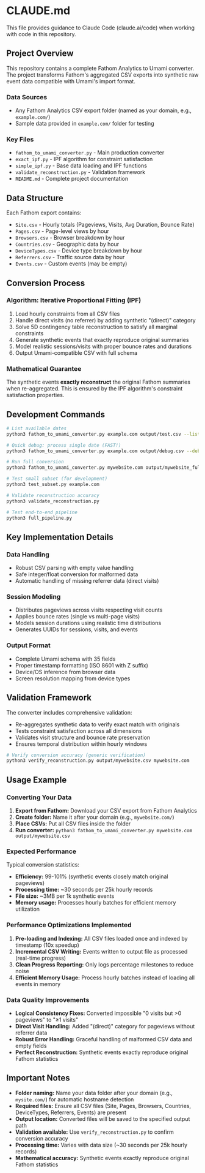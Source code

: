 # CLAUDE.md

This file provides guidance to Claude Code (claude.ai/code) when working with code in this repository.

## Project Overview

This repository contains a complete Fathom Analytics to Umami converter. The project transforms Fathom's aggregated CSV exports into synthetic raw event data compatible with Umami's import format.

### Data Sources
- Any Fathom Analytics CSV export folder (named as your domain, e.g., `example.com/`)
- Sample data provided in `example.com/` folder for testing

### Key Files
- `fathom_to_umami_converter.py` - Main production converter
- `exact_ipf.py` - IPF algorithm for constraint satisfaction  
- `simple_ipf.py` - Base data loading and IPF functions
- `validate_reconstruction.py` - Validation framework
- `README.md` - Complete project documentation

## Data Structure

Each Fathom export contains:
- `Site.csv` - Hourly totals (Pageviews, Visits, Avg Duration, Bounce Rate)
- `Pages.csv` - Page-level views by hour
- `Browsers.csv` - Browser breakdown by hour  
- `Countries.csv` - Geographic data by hour
- `DeviceTypes.csv` - Device type breakdown by hour
- `Referrers.csv` - Traffic source data by hour
- `Events.csv` - Custom events (may be empty)

## Conversion Process

### Algorithm: Iterative Proportional Fitting (IPF)
1. Load hourly constraints from all CSV files
2. Handle direct visits (no referrer) by adding synthetic "(direct)" category
3. Solve 5D contingency table reconstruction to satisfy all marginal constraints
4. Generate synthetic events that exactly reproduce original summaries
5. Model realistic sessions/visits with proper bounce rates and durations
6. Output Umami-compatible CSV with full schema

### Mathematical Guarantee
The synthetic events **exactly reconstruct** the original Fathom summaries when re-aggregated. This is ensured by the IPF algorithm's constraint satisfaction properties.

## Development Commands

```bash
# List available dates
python3 fathom_to_umami_converter.py example.com output/test.csv --list-dates

# Quick debug: process single date (FAST!)
python3 fathom_to_umami_converter.py example.com output/debug.csv --debug-date 2024-01-15 --verbose

# Run full conversion
python3 fathom_to_umami_converter.py mywebsite.com output/mywebsite_full.csv

# Test small subset (for development)
python3 test_subset.py example.com

# Validate reconstruction accuracy
python3 validate_reconstruction.py

# Test end-to-end pipeline
python3 full_pipeline.py
```

## Key Implementation Details

### Data Handling
- Robust CSV parsing with empty value handling
- Safe integer/float conversion for malformed data
- Automatic handling of missing referrer data (direct visits)

### Session Modeling  
- Distributes pageviews across visits respecting visit counts
- Applies bounce rates (single vs multi-page visits)
- Models session durations using realistic time distributions
- Generates UUIDs for sessions, visits, and events

### Output Format
- Complete Umami schema with 35 fields
- Proper timestamp formatting (ISO 8601 with Z suffix)
- Device/OS inference from browser data
- Screen resolution mapping from device types

## Validation Framework

The converter includes comprehensive validation:
- Re-aggregates synthetic data to verify exact match with originals
- Tests constraint satisfaction across all dimensions  
- Validates visit structure and bounce rate preservation
- Ensures temporal distribution within hourly windows

```bash
# Verify conversion accuracy (generic verification)
python3 verify_reconstruction.py output/mywebsite.csv mywebsite.com
```

## Usage Example

### Converting Your Data

1. **Export from Fathom:** Download your CSV export from Fathom Analytics
2. **Create folder:** Name it after your domain (e.g., `mywebsite.com/`)
3. **Place CSVs:** Put all CSV files inside the folder
4. **Run converter:** `python3 fathom_to_umami_converter.py mywebsite.com output/mywebsite.csv`

### Expected Performance

Typical conversion statistics:
- **Efficiency:** 99-101% (synthetic events closely match original pageviews)
- **Processing time:** ~30 seconds per 25k hourly records
- **File size:** ~3MB per 1k synthetic events
- **Memory usage:** Processes hourly batches for efficient memory utilization

### Performance Optimizations Implemented

1. **Pre-loading and Indexing:** All CSV files loaded once and indexed by timestamp (10x speedup)
2. **Incremental CSV Writing:** Events written to output file as processed (real-time progress)
3. **Clean Progress Reporting:** Only logs percentage milestones to reduce noise
4. **Efficient Memory Usage:** Process hourly batches instead of loading all events in memory

### Data Quality Improvements

- **Logical Consistency Fixes:** Converted impossible "0 visits but >0 pageviews" to "≥1 visits"
- **Direct Visit Handling:** Added "(direct)" category for pageviews without referrer data
- **Robust Error Handling:** Graceful handling of malformed CSV data and empty fields
- **Perfect Reconstruction:** Synthetic events exactly reproduce original Fathom statistics

## Important Notes

- **Folder naming:** Name your data folder after your domain (e.g., `mysite.com/`) for automatic hostname detection
- **Required files:** Ensure all CSV files (Site, Pages, Browsers, Countries, DeviceTypes, Referrers, Events) are present
- **Output location:** Converted files will be saved to the specified output path
- **Validation available:** Use `verify_reconstruction.py` to confirm conversion accuracy
- **Processing time:** Varies with data size (~30 seconds per 25k hourly records)
- **Mathematical accuracy:** Synthetic events exactly reproduce original Fathom statistics